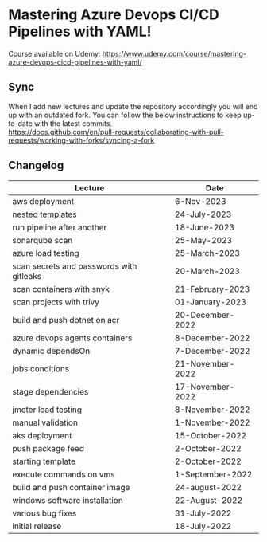 # Mastering Azure Devops CI/CD Pipelines with YAML!

Course available on Udemy:
https://www.udemy.com/course/mastering-azure-devops-cicd-pipelines-with-yaml/

## Sync
When I add new lectures and update the repository accordingly you will end up with an outdated fork. You can follow the below instructions to keep up-to-date with the latest commits.  
https://docs.github.com/en/pull-requests/collaborating-with-pull-requests/working-with-forks/syncing-a-fork


## Changelog

| Lecture | Date |
| --- | --- |
| aws deployment | 6-Nov-2023 |
| nested templates | 24-July-2023 |
| run pipeline after another | 18-June-2023 |
| sonarqube scan | 25-May-2023 |
| azure load testing | 25-March-2023 |
| scan secrets and passwords with gitleaks | 20-March-2023 |
| scan containers with snyk | 21-February-2023 |
| scan projects with trivy | 01-January-2023 |
| build and push dotnet on acr | 20-December-2022 |
| azure devops agents containers | 8-December-2022 |
| dynamic dependsOn | 7-December-2022 |
| jobs conditions | 21-November-2022 |
| stage dependencies | 17-November-2022 |
| jmeter load testing | 8-November-2022 |
| manual validation | 1-November-2022 |
| aks deployment | 15-October-2022 |
| push package feed | 2-October-2022 |
| starting template  | 2-October-2022 |
| execute commands on vms  | 1-September-2022 |
| build and push container image | 24-august-2022 |
| windows software installation | 22-August-2022 |
| various bug fixes  | 31-July-2022 |
| initial release | 18-July-2022 |

